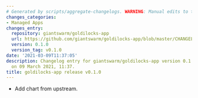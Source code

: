 ```yaml
---
# Generated by scripts/aggregate-changelogs. WARNING: Manual edits to this files will be overwritten.
changes_categories:
- Managed Apps
changes_entry:
  repository: giantswarm/goldilocks-app
  url: https://github.com/giantswarm/goldilocks-app/blob/master/CHANGELOG.md#010---2021-02-25
  version: 0.1.0
  version_tag: v0.1.0
date: '2021-03-09T11:37:05'
description: Changelog entry for giantswarm/goldilocks-app version 0.1.0, published
  on 09 March 2021, 11:37.
title: goldilocks-app release v0.1.0
---
```


- Add chart from upstream.
